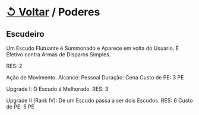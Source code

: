 # [↺ Voltar](../Poderes.md) / Poderes

## Escudeiro

Um Escudo Flutuante é Summonado e Aparece em volta do Usuario.
É Efetivo contra Armas de Disparos Simples.

RES: 2

Ação de Movimento.
Alcance: Pessoal
Duração: Cena
Custo de PE: 3 PE

Upgrade I:
O Escudo é Melhorado.
RES: 3

Upgrade II (Rank IV):
De um Escudo passa a ser dois Escudos.
RES: 6
Custo de PE: 5 PE
